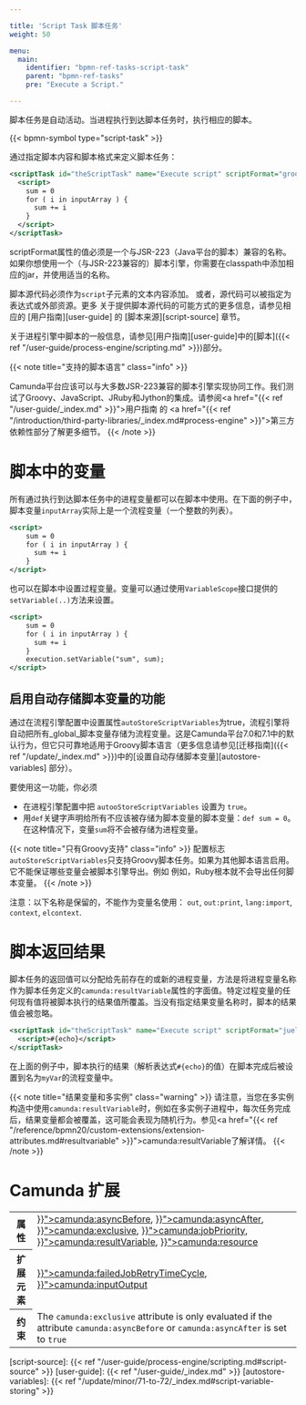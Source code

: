 ```yaml
---

title: 'Script Task 脚本任务'
weight: 50

menu:
  main:
    identifier: "bpmn-ref-tasks-script-task"
    parent: "bpmn-ref-tasks"
    pre: "Execute a Script."

---
```


脚本任务是自动活动。当进程执行到达脚本任务时，执行相应的脚本。

{{< bpmn-symbol type="script-task" >}}

通过指定脚本内容和脚本格式来定义脚本任务：

```xml
<scriptTask id="theScriptTask" name="Execute script" scriptFormat="groovy">
  <script>
    sum = 0
    for ( i in inputArray ) {
      sum += i
    }
  </script>
</scriptTask>
```

scriptFormat属性的值必须是一个与JSR-223（Java平台的脚本）兼容的名称。如果你想使用一个（与JSR-223兼容的）脚本引擎，你需要在classpath中添加相应的jar，并使用适当的名称。

脚本源代码必须作为`script`子元素的文本内容添加。
或者，源代码可以被指定为表达式或外部资源。更多
关于提供脚本源代码的可能方式的更多信息，请参见相应的
[用户指南][user-guide] 的 [脚本来源][script-source] 章节。

关于进程引擎中脚本的一般信息，请参见[用户指南][user-guide]中的[脚本]({{< ref "/user-guide/process-engine/scripting.md" >}})部分。

{{< note title="支持的脚本语言" class="info" >}}

Camunda平台应该可以与大多数JSR-223兼容的脚本引擎实现协同工作。我们测试了Groovy、JavaScript、JRuby和Jython的集成。请参阅<a href="{{< ref "/user-guide/_index.md" >}}">用户指南</a> 的 <a href="{{< ref "/introduction/third-party-libraries/_index.md#process-engine" >}}">第三方依赖性</a>部分了解更多细节。
{{< /note >}}

# 脚本中的变量

所有通过执行到达脚本任务中的进程变量都可以在脚本中使用。在下面的例子中，脚本变量`inputArray`实际上是一个流程变量（一个整数的列表）。

```xml
<script>
    sum = 0
    for ( i in inputArray ) {
      sum += i
    }
</script>
```

也可以在脚本中设置过程变量。变量可以通过使用`VariableScope`接口提供的`setVariable(..)`方法来设置。


```xml
<script>
    sum = 0
    for ( i in inputArray ) {
      sum += i
    }
    execution.setVariable("sum", sum);
</script>
```

## 启用自动存储脚本变量的功能

通过在流程引擎配置中设置属性`autoStoreScriptVariables`为true，流程引擎将自动把所有_global_脚本变量存储为流程变量。这是Camunda平台7.0和7.1中的默认行为，但它只可靠地适用于Groovy脚本语言（更多信息请参见[迁移指南]({{< ref "/update/_index.md" >}})中的[设置自动存储脚本变量][autostore-variables] 部分）。

要使用这一功能，你必须

* 在进程引擎配置中把 `autooStoreScriptVariables` 设置为 `true`。
* 用`def`关键字声明给所有不应该被存储为脚本变量的脚本变量：`def sum = 0`。在这种情况下，变量`sum`将不会被存储为进程变量。

{{< note title="只有Groovy支持" class="info" >}}
配置标志<code>autoStoreScriptVariables</code>只支持Groovy脚本任务。如果为其他脚本语言启用。
它不能保证哪些变量会被脚本引擎导出。例如
例如，Ruby根本就不会导出任何脚本变量。
{{< /note >}}

注意：以下名称是保留的，不能作为变量名使用：
`out`, `out:print`, `lang:import`, `context`, `elcontext`.


# 脚本返回结果

脚本任务的返回值可以分配给先前存在的或新的进程变量，方法是将进程变量名称作为脚本任务定义的`camunda:resultVariable`属性的字面值。特定过程变量的任何现有值将被脚本执行的结果值所覆盖。当没有指定结果变量名称时，脚本的结果值会被忽略。

```xml
<scriptTask id="theScriptTask" name="Execute script" scriptFormat="juel" camunda:resultVariable="myVar">
  <script>#{echo}</script>
</scriptTask>
```

在上面的例子中，脚本执行的结果（解析表达式`#{echo}`的值）在脚本完成后被设置到名为`myVar`的流程变量中。

{{< note title="结果变量和多实例" class="warning" >}}
请注意，当您在多实例构造中使用<code>camunda:resultVariable</code>时，例如在多实例子进程中，每次任务完成后，结果变量都会被覆盖，这可能会表现为随机行为。参见<a href="{{< ref "/reference/bpmn20/custom-extensions/extension-attributes.md#resultvariable" >}}">camunda:resultVariable</a>了解详情。
{{< /note >}}


# Camunda 扩展

<table class="table table-striped">
  <tr>
    <th>属性</th>
    <td>
      <a href="{{< ref "/reference/bpmn20/custom-extensions/extension-attributes.md#asyncbefore" >}}">camunda:asyncBefore</a>,
      <a href="{{< ref "/reference/bpmn20/custom-extensions/extension-attributes.md#asyncafter" >}}">camunda:asyncAfter</a>,
      <a href="{{< ref "/reference/bpmn20/custom-extensions/extension-attributes.md#exclusive" >}}">camunda:exclusive</a>,
      <a href="{{< ref "/reference/bpmn20/custom-extensions/extension-attributes.md#jobpriority" >}}">camunda:jobPriority</a>,
      <a href="{{< ref "/reference/bpmn20/custom-extensions/extension-attributes.md#resultvariable" >}}">camunda:resultVariable</a>,
      <a href="{{< ref "/reference/bpmn20/custom-extensions/extension-attributes.md#resource" >}}">camunda:resource</a>
    </td>
  </tr>
  <tr>
    <th>扩展元素</th>
    <td>
      <a href="{{< ref "/reference/bpmn20/custom-extensions/extension-elements.md#failedjobretrytimecycle" >}}">camunda:failedJobRetryTimeCycle</a>,
      <a href="{{< ref "/reference/bpmn20/custom-extensions/extension-elements.md#inputoutput" >}}">camunda:inputOutput</a>
    </td>
  </tr>
  <tr>
    <th>约束</th>
    <td>
      The <code>camunda:exclusive</code> attribute is only evaluated if the attribute
      <code>camunda:asyncBefore</code> or <code>camunda:asyncAfter</code> is set to <code>true</code>
    </td>
  </tr>
</table>


[script-source]: {{< ref "/user-guide/process-engine/scripting.md#script-source" >}}
[user-guide]: {{< ref "/user-guide/_index.md" >}}
[autostore-variables]: {{< ref "/update/minor/71-to-72/_index.md#script-variable-storing" >}}

